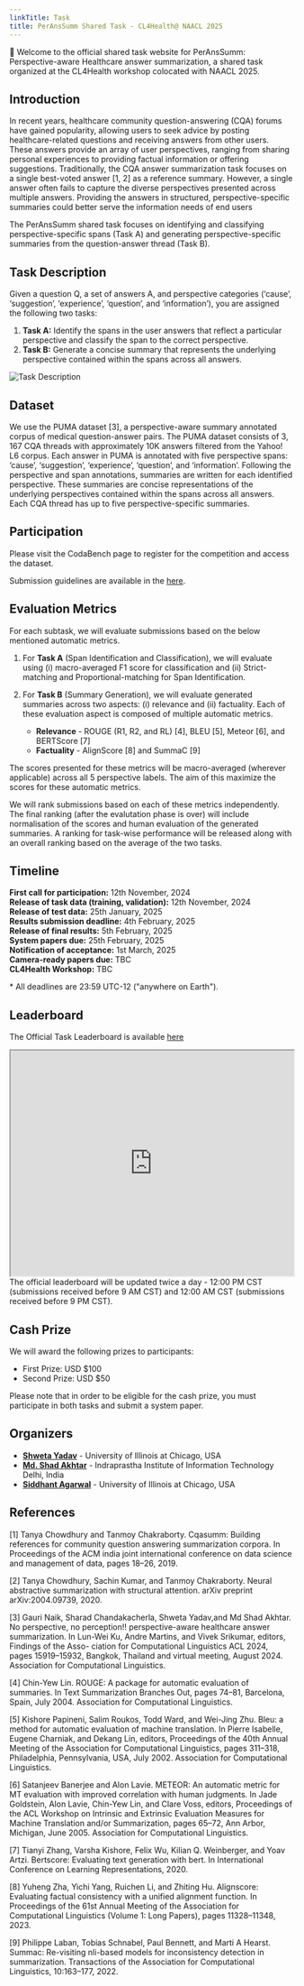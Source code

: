 ```yaml
---
linkTitle: Task
title: PerAnsSumm Shared Task - CL4Health@ NAACL 2025
---
```


👋 Welcome to the official shared task website for PerAnsSumm: Perspective-aware Healthcare answer summarization, a shared task organized at the CL4Health workshop colocated with NAACL 2025.

## Introduction

In recent years, healthcare community question-answering (CQA) forums have gained popularity, allowing users to seek advice by posting healthcare-related questions and receiving answers from other users. These answers provide an array of user perspectives, ranging from sharing personal experiences to providing factual information or offering suggestions.
Traditionally, the CQA answer summarization task focuses on a single best-voted answer [1, 2] as a reference summary. However, a single answer often fails to capture the diverse perspectives presented across multiple answers. Providing the answers in structured, perspective-specific summaries could better serve the information needs of end users

The PerAnsSumm shared task focuses on identifying and classifying perspective-specific spans (Task A) and generating perspective-specific summaries from the question-answer thread (Task B).

<!--more-->

<!-- This site is a demo of the Hugo Blox Documentation theme. For the full documentation on how to use this template, refer to the [Hugo Blox Documentation](https://docs.hugoblox.com/). -->

## Task Description
Given a question Q, a set of answers A, and perspective categories (‘cause’, ‘suggestion’, ‘experience’, ‘question’, and ‘information’), you are assigned the following two tasks:
1. **Task A:** Identify the spans in the user answers that reflect a particular perspective and classify the span to the correct perspective.
2. **Task B:** Generate a concise summary that represents the underlying perspective contained within the spans across all answers.

![Task Description](task_image.png "Task A: Span Identification and Classification (color-highlighted spans in answers), Task B: Summary Generation (Perspective-based summaries)")

## Dataset
We use the PUMA dataset [3], a perspective-aware summary annotated corpus of medical question-answer pairs. The PUMA dataset consists of 3, 167 CQA threads with approximately 10K answers filtered from the Yahoo! L6 corpus. Each answer in PUMA is annotated with five perspective spans: ‘cause’, ‘suggestion’, ‘experience’, ‘question’, and ‘information’. Following the perspective and span annotations, summaries are written for each identified perspective. These summaries are concise representations of the underlying perspectives contained within the spans across all answers. Each CQA thread has up to five perspective-specific summaries.

## Participation

Please visit the CodaBench page to register for the competition and access the dataset.

Submission guidelines are available in the [here](https://drive.google.com/file/d/1p83dmP0MUwa6YbvVH_hjRT8gpyjTt-LK/view?usp=sharing).

## Evaluation Metrics

For each subtask, we will evaluate submissions based on the below mentioned automatic metrics.

1. For **Task A** (Span Identification and Classification), we will evaluate using (i) macro-averaged F1 score for classification and (ii) Strict-matching and Proportional-matching for Span Identification.

2. For **Task B** (Summary Generation), we will evaluate generated summaries across two aspects: (i) relevance and (ii) factuality. Each of these evaluation aspect is composed of multiple automatic metrics. 
    * **Relevance** - ROUGE (R1, R2, and RL) [4], BLEU [5], Meteor [6], and BERTScore [7]
    * **Factuality** - AlignScore [8] and SummaC [9]

The scores presented for these metrics will be macro-averaged (wherever applicable) across all 5 perspective labels. The aim of this maximize the scores for these automatic metrics.

We will rank submissions based on each of these metrics independently. The final ranking (after the evalutation phase is over) will include normalisation of the scores and human evaluation of the generated summaries. A ranking for task-wise performance will be released along with an overall ranking based on the average of the two tasks.
 
## Timeline

**First call for participation:** 12th November, 2024  
**Release of task data (training, validation):** 12th November, 2024  
**Release of test data:** 25th January, 2025  
**Results submission deadline:** 4th February, 2025  
**Release of final results:** 5th February, 2025  
**System papers due:** 25th February, 2025  
**Notification of acceptance:** 1st March, 2025  
**Camera-ready papers due:**  TBC  
**CL4Health Workshop:**  TBC

\* All deadlines are 23:59 UTC-12 ("anywhere on Earth").

## Leaderboard

The Official Task Leaderboard is available [here](https://docs.google.com/spreadsheets/d/1faysHdA7YQ-xELztsm7jA5RPTMh7lP7tycsjd8ANLGE/edit?usp=sharing)

<iframe style="width:100%; height:400px;overflow:auto;" src="https://docs.google.com/spreadsheets/d/e/2PACX-1vQLjjaFAKykq3dHCINKcsGGxn4SzVrWPBW_za7_0yDYhi1oF_tB6bGTCneRZeQbzkt4fsZVntA8pEpj/pubhtml?gid=0&amp;single=true&amp;widget=true&amp;headers=false"></iframe>
The official leaderboard will be updated twice a day - 12:00 PM CST (submissions received before 9 AM CST) and 12:00 AM CST (submissions received before 9 PM CST).

## Cash Prize
We will award the following prizes to participants:
* First Prize:  USD $100
* Second Prize: USD $50

Please note that in order to be eligible for the cash prize, you must participate in both tasks and submit a system paper.

## Organizers
- [**Shweta Yadav**](https://shwetanlp.github.io/) - University of Illinois at Chicago, USA
- [**Md. Shad Akhtar**](https://faculty.iiitd.ac.in/~shad.akhtar/) - Indraprastha Institute of Information Technology Delhi, India
- [**Siddhant Agarwal**](https://siddhant-uic.github.io/) - University of Illinois at Chicago, USA

## References

[1] Tanya Chowdhury and Tanmoy Chakraborty. Cqasumm: Building references for community question answering summarization corpora. In Proceedings of the ACM india joint international conference on data science and management of data, pages 18–26, 2019.

[2] Tanya Chowdhury, Sachin Kumar, and Tanmoy Chakraborty. Neural abstractive summarization with structural attention. arXiv preprint arXiv:2004.09739, 2020.

[3] Gauri Naik, Sharad Chandakacherla, Shweta Yadav,and Md Shad Akhtar. No perspective, no perception!! perspective-aware healthcare answer summarization. In Lun-Wei Ku, Andre Martins, and Vivek Srikumar, editors, Findings of the Asso- ciation for Computational Linguistics ACL 2024, pages 15919–15932, Bangkok, Thailand and virtual meeting, August 2024. Association for Computational Linguistics.

[4] Chin-Yew Lin. ROUGE: A package for automatic evaluation of summaries. In Text Summarization Branches Out, pages 74–81, Barcelona, Spain, July 2004. Association for Computational Linguistics.

[5] Kishore Papineni, Salim Roukos, Todd Ward, and Wei-Jing Zhu. Bleu: a method for automatic evaluation of machine translation. In Pierre Isabelle, Eugene Charniak, and Dekang Lin, editors, Proceedings of the 40th Annual Meeting of the Association for Computational Linguistics, pages 311–318, Philadelphia, Pennsylvania, USA, July 2002. Association for Computational Linguistics.

[6] Satanjeev Banerjee and Alon Lavie. METEOR: An automatic metric for MT evaluation with improved correlation with human judgments. In Jade Goldstein, Alon Lavie, Chin-Yew Lin, and Clare Voss, editors, Proceedings of the ACL Workshop on Intrinsic and Extrinsic Evaluation Measures for Machine Translation and/or Summarization, pages 65–72, Ann Arbor, Michigan, June 2005. Association for Computational Linguistics.

[7] Tianyi Zhang, Varsha Kishore, Felix Wu, Kilian Q. Weinberger, and Yoav Artzi. Bertscore: Evaluating text generation with bert. In International Conference on Learning Representations, 2020.

[8] Yuheng Zha, Yichi Yang, Ruichen Li, and Zhiting Hu. Alignscore: Evaluating factual consistency with a unified alignment function. In Proceedings of the 61st Annual Meeting of the Association for Computational Linguistics (Volume 1: Long Papers), pages 11328–11348, 2023.

[9] Philippe Laban, Tobias Schnabel, Paul Bennett, and Marti A Hearst. Summac: Re-visiting nli-based models for inconsistency detection in summarization. Transactions of the Association for Computational Linguistics, 10:163–177, 2022.
